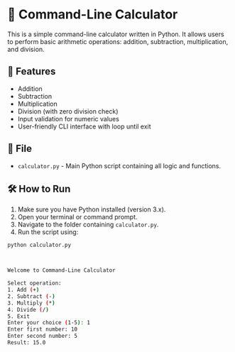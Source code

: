 # 🧮 Command-Line Calculator

This is a simple command-line calculator written in Python. It allows users to perform basic arithmetic operations: addition, subtraction, multiplication, and division.

## 🚀 Features

- Addition
- Subtraction
- Multiplication
- Division (with zero division check)
- Input validation for numeric values
- User-friendly CLI interface with loop until exit

## 📂 File

- `calculator.py` - Main Python script containing all logic and functions.

## 🛠️ How to Run

1. Make sure you have Python installed (version 3.x).
2. Open your terminal or command prompt.
3. Navigate to the folder containing `calculator.py`.
4. Run the script using:

```bash
python calculator.py



Welcome to Command-Line Calculator

Select operation:
1. Add (+)
2. Subtract (-)
3. Multiply (*)
4. Divide (/)
5. Exit
Enter your choice (1-5): 1
Enter first number: 10
Enter second number: 5
Result: 15.0

